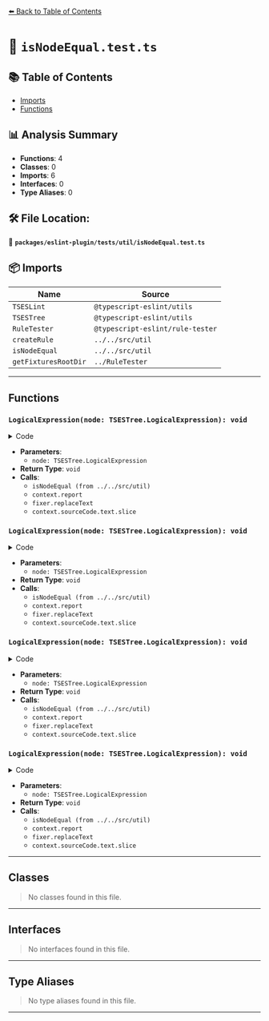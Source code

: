 [⬅️ Back to Table of Contents](../../../../index.md)

# 📄 `isNodeEqual.test.ts`

## 📚 Table of Contents

- [Imports](#imports)
- [Functions](#functions)

## 📊 Analysis Summary

- **Functions**: 4
- **Classes**: 0
- **Imports**: 6
- **Interfaces**: 0
- **Type Aliases**: 0

## 🛠️ File Location:
📂 **`packages/eslint-plugin/tests/util/isNodeEqual.test.ts`**

## 📦 Imports

| Name | Source |
|------|--------|
| `TSESLint` | `@typescript-eslint/utils` |
| `TSESTree` | `@typescript-eslint/utils` |
| `RuleTester` | `@typescript-eslint/rule-tester` |
| `createRule` | `../../src/util` |
| `isNodeEqual` | `../../src/util` |
| `getFixturesRootDir` | `../RuleTester` |


---

## Functions

### `LogicalExpression(node: TSESTree.LogicalExpression): void`

<details><summary>Code</summary>

```ts
(node: TSESTree.LogicalExpression): void => {
        if (isNodeEqual(node.left, node.right)) {
          context.report({
            fix(fixer: TSESLint.RuleFixer): TSESLint.RuleFix {
              return fixer.replaceText(
                node,
                context.sourceCode.text.slice(
                  node.left.range[0],
                  node.left.range[1],
                ),
              );
            },
            messageId: 'removeExpression',
            node,
          });
        }
      }
```
</details>

- **Parameters**:
  - `node: TSESTree.LogicalExpression`
- **Return Type**: `void`
- **Calls**:
  - `isNodeEqual (from ../../src/util)`
  - `context.report`
  - `fixer.replaceText`
  - `context.sourceCode.text.slice`
### `LogicalExpression(node: TSESTree.LogicalExpression): void`

<details><summary>Code</summary>

```ts
(node: TSESTree.LogicalExpression): void => {
        if (isNodeEqual(node.left, node.right)) {
          context.report({
            fix(fixer: TSESLint.RuleFixer): TSESLint.RuleFix {
              return fixer.replaceText(
                node,
                context.sourceCode.text.slice(
                  node.left.range[0],
                  node.left.range[1],
                ),
              );
            },
            messageId: 'removeExpression',
            node,
          });
        }
      }
```
</details>

- **Parameters**:
  - `node: TSESTree.LogicalExpression`
- **Return Type**: `void`
- **Calls**:
  - `isNodeEqual (from ../../src/util)`
  - `context.report`
  - `fixer.replaceText`
  - `context.sourceCode.text.slice`
### `LogicalExpression(node: TSESTree.LogicalExpression): void`

<details><summary>Code</summary>

```ts
(node: TSESTree.LogicalExpression): void => {
        if (isNodeEqual(node.left, node.right)) {
          context.report({
            fix(fixer: TSESLint.RuleFixer): TSESLint.RuleFix {
              return fixer.replaceText(
                node,
                context.sourceCode.text.slice(
                  node.left.range[0],
                  node.left.range[1],
                ),
              );
            },
            messageId: 'removeExpression',
            node,
          });
        }
      }
```
</details>

- **Parameters**:
  - `node: TSESTree.LogicalExpression`
- **Return Type**: `void`
- **Calls**:
  - `isNodeEqual (from ../../src/util)`
  - `context.report`
  - `fixer.replaceText`
  - `context.sourceCode.text.slice`
### `LogicalExpression(node: TSESTree.LogicalExpression): void`

<details><summary>Code</summary>

```ts
(node: TSESTree.LogicalExpression): void => {
        if (isNodeEqual(node.left, node.right)) {
          context.report({
            fix(fixer: TSESLint.RuleFixer): TSESLint.RuleFix {
              return fixer.replaceText(
                node,
                context.sourceCode.text.slice(
                  node.left.range[0],
                  node.left.range[1],
                ),
              );
            },
            messageId: 'removeExpression',
            node,
          });
        }
      }
```
</details>

- **Parameters**:
  - `node: TSESTree.LogicalExpression`
- **Return Type**: `void`
- **Calls**:
  - `isNodeEqual (from ../../src/util)`
  - `context.report`
  - `fixer.replaceText`
  - `context.sourceCode.text.slice`

---

## Classes

> No classes found in this file.


---

## Interfaces

> No interfaces found in this file.


---

## Type Aliases

> No type aliases found in this file.


---